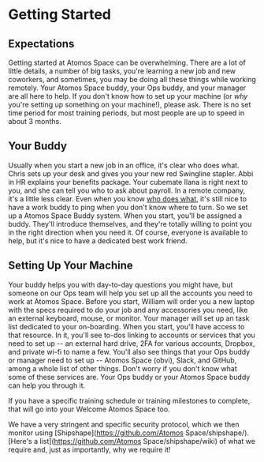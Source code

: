 # Getting Started

## Expectations
Getting started at Atomos Space can be overwhelming. There are a lot of little details, a number of big tasks, you're learning a new job and new coworkers, and sometimes, you may be doing all these things while working remotely. Your Atomos Space buddy, your Ops buddy, and your manager are all here to help. If you don't know how to set up your machine (or *why* you're setting up something on your machine!), please ask. There is no set time period for most training periods, but most people are up to speed in about 3 months.

## Your Buddy
Usually when you start a new job in an office, it's clear who does what. Chris sets up your desk and gives you your new red Swingline stapler. Abbi in HR explains your benefits package. Your cubemate Ilana is right next to you, and she can tell you who to ask about payroll. In a remote company, it's a little less clear. Even when you know [who does what](https://github.com/joeminock/Atomos_Space_Handbook/blob/master/orgchart.md), it's still nice to have a work buddy to ping when you don't know where to turn. So we set up a Atomos Space Buddy system. When you start, you'll be assigned a buddy. They'll introduce themselves, and they're totally willing to point you in the right direction when you need it. Of course, everyone is available to help, but it's nice to have a dedicated best work friend.

## Setting Up Your Machine
Your buddy helps you with day-to-day questions you might have, but someone on our Ops team will help you set up all the accounts you need to work at Atomos Space. Before you start, William will order you a new laptop with the specs required to do your job and any accessories you need, like an external keyboard, mouse, or monitor. Your manager will set up an task list dedicated to your on-boarding. When you start, you'll have access to that resource. In it, you'll see to-dos linking to accounts or services that you need to set up -- an external hard drive, 2FA for various accounts, Dropbox, and private wi-fi to name a few. You'll also see things that your Ops buddy or manager need to set up -- Atomos Space (obvi), Slack, and GitHub, among a whole list of other things. Don't worry if you don't know what some of these services are. Your Ops buddy or your Atomos Space buddy can help you through it.

If you have a specific training schedule or training milestones to complete, that will go into your Welcome Atomos Space too.

We have a very stringent and specific security protocol, which we then monitor using [Shipshape](https://github.com/Atomos Space/shipshape/). [Here's a list](https://github.com/Atomos Space/shipshape/wiki) of what we require and, just as importantly, why we require it!
